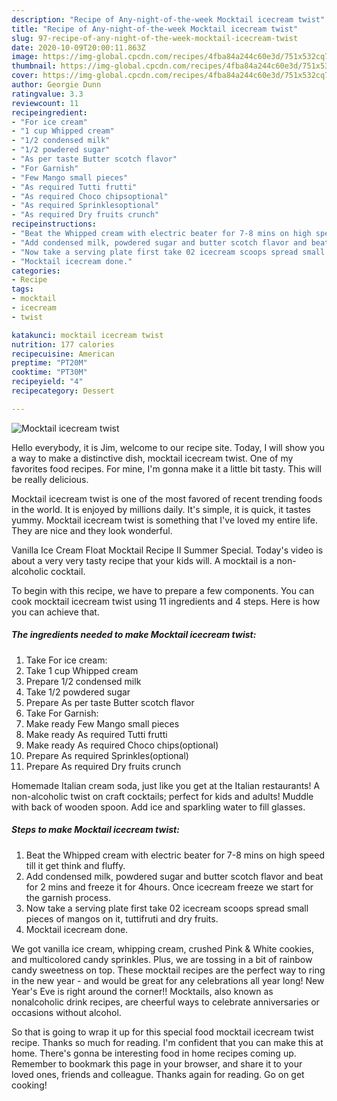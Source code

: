 ```yaml
---
description: "Recipe of Any-night-of-the-week Mocktail icecream twist"
title: "Recipe of Any-night-of-the-week Mocktail icecream twist"
slug: 97-recipe-of-any-night-of-the-week-mocktail-icecream-twist
date: 2020-10-09T20:00:11.863Z
image: https://img-global.cpcdn.com/recipes/4fba84a244c60e3d/751x532cq70/mocktail-icecream-twist-recipe-main-photo.jpg
thumbnail: https://img-global.cpcdn.com/recipes/4fba84a244c60e3d/751x532cq70/mocktail-icecream-twist-recipe-main-photo.jpg
cover: https://img-global.cpcdn.com/recipes/4fba84a244c60e3d/751x532cq70/mocktail-icecream-twist-recipe-main-photo.jpg
author: Georgie Dunn
ratingvalue: 3.3
reviewcount: 11
recipeingredient:
- "For ice cream"
- "1 cup Whipped cream"
- "1/2 condensed milk"
- "1/2 powdered sugar"
- "As per taste Butter scotch flavor"
- "For Garnish"
- "Few Mango small pieces"
- "As required Tutti frutti"
- "As required Choco chipsoptional"
- "As required Sprinklesoptional"
- "As required Dry fruits crunch"
recipeinstructions:
- "Beat the Whipped cream with electric beater for 7-8 mins on high speed till it get think and fluffy."
- "Add condensed milk, powdered sugar and butter scotch flavor and beat for 2 mins and freeze it for 4hours. Once icecream freeze we start for the garnish process."
- "Now take a serving plate first take 02 icecream scoops spread small pieces of mangos on it, tuttifruti and dry fruits."
- "Mocktail icecream done."
categories:
- Recipe
tags:
- mocktail
- icecream
- twist

katakunci: mocktail icecream twist 
nutrition: 177 calories
recipecuisine: American
preptime: "PT20M"
cooktime: "PT30M"
recipeyield: "4"
recipecategory: Dessert

---
```



![Mocktail icecream twist](https://img-global.cpcdn.com/recipes/4fba84a244c60e3d/751x532cq70/mocktail-icecream-twist-recipe-main-photo.jpg)

Hello everybody, it is Jim, welcome to our recipe site. Today, I will show you a way to make a distinctive dish, mocktail icecream twist. One of my favorites food recipes. For mine, I'm gonna make it a little bit tasty. This will be really delicious.

Mocktail icecream twist is one of the most favored of recent trending foods in the world. It is enjoyed by millions daily. It's simple, it is quick, it tastes yummy. Mocktail icecream twist is something that I've loved my entire life. They are nice and they look wonderful.

Vanilla Ice Cream Float Mocktail Recipe II Summer Special. Today&#39;s video is about a very very tasty recipe that your kids will. A mocktail is a non-alcoholic cocktail.


To begin with this recipe, we have to prepare a few components. You can cook mocktail icecream twist using 11 ingredients and 4 steps. Here is how you can achieve that.

<!--inarticleads1-->

##### The ingredients needed to make Mocktail icecream twist:

1. Take For ice cream:
1. Take 1 cup Whipped cream
1. Prepare 1/2 condensed milk
1. Take 1/2 powdered sugar
1. Prepare As per taste Butter scotch flavor
1. Take For Garnish:
1. Make ready Few Mango small pieces
1. Make ready As required Tutti frutti
1. Make ready As required Choco chips(optional)
1. Prepare As required Sprinkles(optional)
1. Prepare As required Dry fruits crunch


Homemade Italian cream soda, just like you get at the Italian restaurants! A non-alcoholic twist on craft cocktails; perfect for kids and adults! Muddle with back of wooden spoon. Add ice and sparkling water to fill glasses. 

<!--inarticleads2-->

##### Steps to make Mocktail icecream twist:

1. Beat the Whipped cream with electric beater for 7-8 mins on high speed till it get think and fluffy.
1. Add condensed milk, powdered sugar and butter scotch flavor and beat for 2 mins and freeze it for 4hours. Once icecream freeze we start for the garnish process.
1. Now take a serving plate first take 02 icecream scoops spread small pieces of mangos on it, tuttifruti and dry fruits.
1. Mocktail icecream done.


We got vanilla ice cream, whipping cream, crushed Pink &amp; White cookies, and multicolored candy sprinkles. Plus, we are tossing in a bit of rainbow candy sweetness on top. These mocktail recipes are the perfect way to ring in the new year - and would be great for any celebrations all year long! New Year&#39;s Eve is right around the corner!! Mocktails, also known as nonalcoholic drink recipes, are cheerful ways to celebrate anniversaries or occasions without alcohol. 

So that is going to wrap it up for this special food mocktail icecream twist recipe. Thanks so much for reading. I'm confident that you can make this at home. There's gonna be interesting food in home recipes coming up. Remember to bookmark this page in your browser, and share it to your loved ones, friends and colleague. Thanks again for reading. Go on get cooking!
